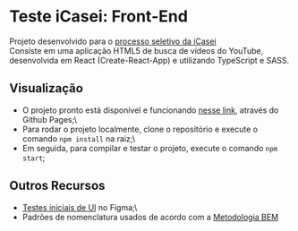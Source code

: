 # Teste iCasei: Front-End
Projeto desenvolvido para o [processo seletivo da iCasei](https://github.com/icasei/teste-Front-End)\
Consiste em uma aplicação HTML5 de busca de vídeos do YouTube, desenvolvida em React (Create-React-App) e utilizando TypeScript e SASS.

## Visualização
- O projeto pronto está disponível e funcionando [nesse link](http://miguel-malagoli/github.io/teste-front-end), através do Github Pages;\
- Para rodar o projeto localmente, clone o repositório e execute o comando `npm install` na raiz;\
- Em seguida, para compilar e testar o projeto, execute o comando `npm start`;

## Outros Recursos
- [Testes iniciais de UI](https://www.figma.com/file/NizUfhOsxInvpSCxb8a1vF/Testes?node-id=0%3A1) no Figma;\
- Padrões de nomenclatura usados de acordo com a [Metodologia BEM](https://en.bem.info/methodology/quick-start/)
